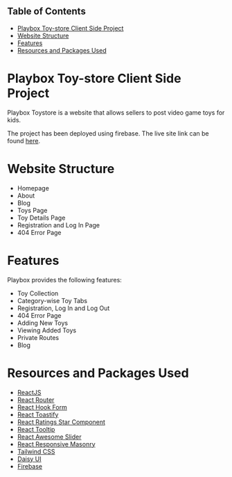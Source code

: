 ## Table of Contents
- [Playbox Toy-store Client Side Project](#playbox-toy-store-client-side-project)
- [Website Structure](#website-structure)
- [Features](#features)
- [Resources and Packages Used](#resources-and-packages-used)

# Playbox Toy-store Client Side Project

Playbox Toystore is a website that allows sellers to post video game toys for kids. 

The project has been deployed using firebase. The live site link can be found [here](https://playbox-toystore-3f329.web.app/).

# Website Structure
- Homepage
- About
- Blog
- Toys Page
- Toy Details Page
- Registration and Log In Page
- 404 Error Page

# Features
Playbox provides the following features:

- Toy Collection
- Category-wise Toy Tabs 
- Registration, Log In and Log Out
- 404 Error Page
- Adding New Toys
- Viewing Added Toys
- Private Routes
- Blog

# Resources and Packages Used
- [ReactJS](https://react.dev/)
- [React Router](https://reactrouter.com/)
- [React Hook Form](https://react-hook-form.com/)
- [React Toastify](https://fkhadra.github.io/react-toastify/introduction/)
- [React Ratings Star Component](https://www.npmjs.com/package/react-rating-stars-component)
- [React Tooltip](https://react-tooltip.com/docs/getting-started)
- [React Awesome Slider]()
- [React Responsive Masonry](https://www.npmjs.com/package/react-responsive-carousel)
- [Tailwind CSS](https://tailwindcss.com/docs/installation)
- [Daisy UI](https://daisyui.com/)
- [Firebase](https://firebase.google.com/)
  